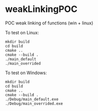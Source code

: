 # weakLinkingPOC
POC weak linking of functions (win + linux)

To test on Linux:

```
mkdir build
cd build
cmake ..
cmake --build .
./main_default
./main_overrided
```


To test on Windows:

```
mkdir build
cd build
cmake ..
cmake --build .
./Debug/main_default.exe
./Debug/main_overrided.exe
```

